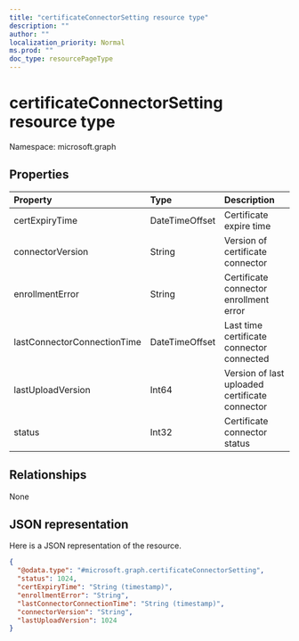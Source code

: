 ```yaml
---
title: "certificateConnectorSetting resource type"
description: ""
author: ""
localization_priority: Normal
ms.prod: ""
doc_type: resourcePageType
---
```


# certificateConnectorSetting resource type


Namespace: microsoft.graph



## Properties
|Property|Type|Description|
|:---|:---|:---|
|certExpiryTime|DateTimeOffset|Certificate expire time|
|connectorVersion|String|Version of certificate connector|
|enrollmentError|String|Certificate connector enrollment error|
|lastConnectorConnectionTime|DateTimeOffset|Last time certificate connector connected|
|lastUploadVersion|Int64|Version of last uploaded certificate connector|
|status|Int32|Certificate connector status|

## Relationships
None

## JSON representation
Here is a JSON representation of the resource.
<!-- {
  "blockType": "resource",
  "@odata.type": "microsoft.graph.certificateConnectorSetting"
}
-->
``` json
{
  "@odata.type": "#microsoft.graph.certificateConnectorSetting",
  "status": 1024,
  "certExpiryTime": "String (timestamp)",
  "enrollmentError": "String",
  "lastConnectorConnectionTime": "String (timestamp)",
  "connectorVersion": "String",
  "lastUploadVersion": 1024
}
```

